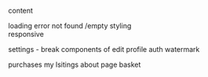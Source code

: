 content

loading
error
not found /empty
styling  
responsive

settings - break components of edit profile
auth
watermark

purchases
my lsitings
about page
basket

